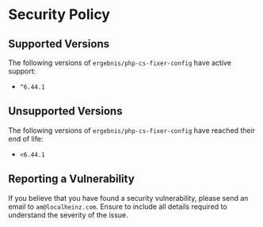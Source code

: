 # Security Policy

## Supported Versions

The following versions of `ergebnis/php-cs-fixer-config` have active support:

- `^6.44.1`

## Unsupported Versions

The following versions of `ergebnis/php-cs-fixer-config` have reached their end of life:

- `<6.44.1`

## Reporting a Vulnerability

If you believe that you have found a security vulnerability, please send an email to `am@localheinz.com`. Ensure to include all details required to understand the severity of the issue.
